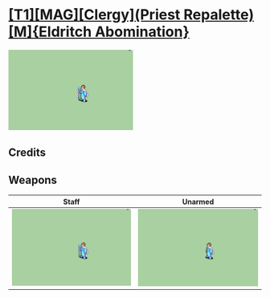 # [\[T1\]\[MAG\]\[Clergy\]\(Priest Repalette\)\[M\]{Eldritch Abomination}](./)

<img src="./7.%20Staff/Staff_000.png" alt="[T1][MAG][Clergy](Priest Repalette)[M]{Eldritch Abomination} standing" />

## Credits



## Weapons


|Staff |Unarmed |
|  :---: | :---: |
| <img alt="Staff animation" src="./7.%20Staff/Staff.gif" /> | <img alt="Unarmed animation" src="./8.%20Unarmed/Unarmed.gif" /> |
